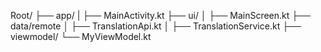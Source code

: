 Root/
├── app/
|    ├── MainActivity.kt
├── ui/
│   ├── MainScreen.kt
├── data/remote
│   ├── TranslationApi.kt
│   ├── TranslationService.kt
├── viewmodel/
  └── MyViewModel.kt

